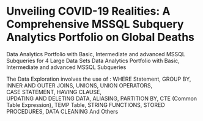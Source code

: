 # Unveiling COVID-19 Realities: A Comprehensive MSSQL Subquery Analytics Portfolio on Global Deaths
Data Analytics Portfolio with Basic, Intermediate and advanced MSSQL Subqueries for 4 Large Data Sets
Data Analytics Portfolio with Basic, Intermediate and advanced MSSQL Subqueries

The Data Exploration involves the use of : 
WHERE Statement, 
GROUP BY, 
INNER AND OUTER JOINS, 
UNIONS, UNION OPERATORS,  
CASE STATEMENT, 
HAVING CLAUSE,  
UPDATING AND DELETING DATA, 
ALIASING, 
PARTITION BY, 
CTE (Common Table Expression), 
TEMP Table, 
STRING FUNCTIONS, 
STORED PROCEDURES, 
DATA CLEANING
And Others


